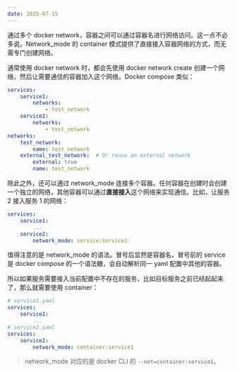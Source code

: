 ```yaml
---
date: 2025-07-15
---
```

通过多个 docker network，容器之间可以通过容器名进行网络访问。这一点不必多说。Network_mode 的 container 模式提供了直接接入容器网络的方式，而无需专门创建网络。

通常使用 docker network 时，都会先使用 docker network create 创建一个网络，然后让需要通信的容器加入这个网络。Docker compose 类似：

```yaml
services:
	service1:
		networks:
			- test_network
	service2:
		networks:
			- test_network
networks:
	test_network:
		name: test_network
	external_test_network:  # Or reuse an external network
		external: true
		name: test_network
```

除此之外，还可以通过 network_mode 连接多个容器。任何容器在创建时会创建一个独立的网络，其他容器可以通过**直接接入**这个网络来实现通信。比如，让服务 2 接入服务 1 的网络：

```yaml
services:
	service1:
		...
	service2:
		network_mode: service:service1
```

值得注意的是 network_mode 的语法。冒号后显然是容器名，冒号前的 service 是 docker compose 的一个语法糖，会自动解析同一 yaml 配置中其他的容器。

所以如果服务需要接入当前配置中不存在的服务，比如目标服务之前已经起起来了，那么就需要使用 container：

```yaml
# service1.yaml
services:
	service1:
		...
# service2.yaml
services:
	service2:
		network_mode: container:service1
```

> network_mode 对应的是 docker CLI 的 `--net=container:service1`。

